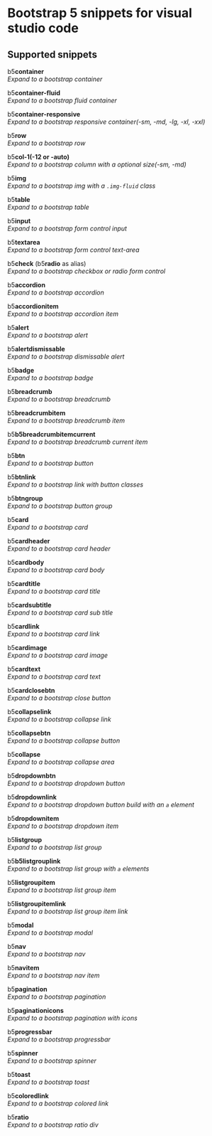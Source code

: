 # Bootstrap 5 snippets for visual studio code

## Supported snippets

b5**container**  
*Expand to a bootstrap container*  
  
b5**container-fluid**  
*Expand to a bootstrap fluid container*  
  
b5**container-responsive**  
*Expand to a bootstrap responsive container(-sm, -md, -lg, -xl, -xxl)*  
  
b5**row**  
*Expand to a bootstrap row*  
  
b5**col-1(-12 or -auto)**  
*Expand to a bootstrap column with a optional size(-sm, -md)*  
  
b5**img**  
*Expand to a bootstrap img with a `.img-fluid` class*  
  
b5**table**  
*Expand to a bootstrap table*  
  
b5**input**  
*Expand to a bootstrap form control input*  
  
b5**textarea**  
*Expand to a bootstrap form control text-area*  
  
b5**check** (b5**radio** as alias)  
*Expand to a bootstrap checkbox or radio form control*  
  
b5**accordion**  
*Expand to a bootstrap accordion*  
  
b5**accordionitem**  
*Expand to a bootstrap accordion item*  
  
b5**alert**  
*Expand to a bootstrap alert*  
  
b5**alertdismissable**  
*Expand to a bootstrap dismissable alert*  
  
b5**badge**  
*Expand to a bootstrap badge*  
  
b5**breadcrumb**  
*Expand to a bootstrap breadcrumb*  
  
b5**breadcrumbitem**  
*Expand to a bootstrap breadcrumb item*  
  
b5**b5breadcrumbitemcurrent**  
*Expand to a bootstrap breadcrumb current item*  
  
b5**btn**  
*Expand to a bootstrap button*  
  
b5**btnlink**  
*Expand to a bootstrap link with button classes*  
  
b5**btngroup**  
*Expand to a bootstrap button group*  
  
b5**card**  
*Expand to a bootstrap card*  
  
b5**cardheader**  
*Expand to a bootstrap card header*  
  
b5**cardbody**  
*Expand to a bootstrap card body*  
  
b5**cardtitle**  
*Expand to a bootstrap card title*  
  
b5**cardsubtitle**  
*Expand to a bootstrap card sub title*  
  
b5**cardlink**  
*Expand to a bootstrap card link*  
  
b5**cardimage**  
*Expand to a bootstrap card image*  
  
b5**cardtext**  
*Expand to a bootstrap card text*  
  
b5**cardclosebtn**  
*Expand to a bootstrap close button*  
  
b5**collapselink**  
*Expand to a bootstrap collapse link*  
  
b5**collapsebtn**  
*Expand to a bootstrap collapse button*  
  
b5**collapse**  
*Expand to a bootstrap collapse area*  
  
b5**dropdownbtn**  
*Expand to a bootstrap dropdown button*  
  
b5**dropdownlink**  
*Expand to a bootstrap dropdown button build with an `a` element*  
  
b5**dropdownitem**  
*Expand to a bootstrap dropdown item*  
  
b5**listgroup**  
*Expand to a bootstrap list group*  
  
b5**b5listgrouplink**  
*Expand to a bootstrap list group with `a` elements*  
  
b5**listgroupitem**  
*Expand to a bootstrap list group item*  
  
b5**listgroupitemlink**  
*Expand to a bootstrap list group item link*  
  
b5**modal**  
*Expand to a bootstrap modal*  
  
b5**nav**  
*Expand to a bootstrap nav*  
  
b5**navitem**  
*Expand to a bootstrap nav item*  
  
b5**pagination**  
*Expand to a bootstrap pagination*  
  
b5**paginationicons**  
*Expand to a bootstrap pagination with icons*  
  
b5**progressbar**  
*Expand to a bootstrap progressbar*  
  
b5**spinner**  
*Expand to a bootstrap spinner*  
  
b5**toast**  
*Expand to a bootstrap toast*  
  
b5**coloredlink**  
*Expand to a bootstrap colored link*  
  
b5**ratio**  
*Expand to a bootstrap ratio div*  